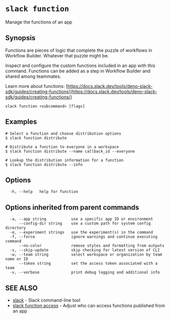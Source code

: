 # `slack function`

Manage the functions of an app

## Synopsis

Functions are pieces of logic that complete the puzzle of workflows in Workflow
Builder. Whatever that puzzle might be.

Inspect and configure the custom functions included in an app with this command.
Functions can be added as a step in Workflow Builder and shared among teammates.

Learn more about functions: [https://docs.slack.dev/tools/deno-slack-sdk/guides/creating-functions](https://docs.slack.dev/tools/deno-slack-sdk/guides/creating-functions/)

```
slack function <subcommand> [flags]
```

## Examples

```
# Select a function and choose distribution options
$ slack function distribute

# Distribute a function to everyone in a workspace
$ slack function distribute --name callback_id --everyone

# Lookup the distribution information for a function
$ slack function distribute --info
```

## Options

```
  -h, --help   help for function
```

## Options inherited from parent commands

```
  -a, --app string           use a specific app ID or environment
      --config-dir string    use a custom path for system config directory
  -e, --experiment strings   use the experiment(s) in the command
  -f, --force                ignore warnings and continue executing command
      --no-color             remove styles and formatting from outputs
  -s, --skip-update          skip checking for latest version of CLI
  -w, --team string          select workspace or organization by team name or ID
      --token string         set the access token associated with a team
  -v, --verbose              print debug logging and additional info
```

## SEE ALSO

* [slack](slack)	 - Slack command-line tool
* [slack function access](slack_function_access)	 - Adjust who can access functions published from an app

